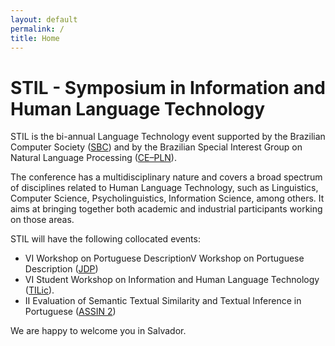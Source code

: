 ```yaml
---
layout: default
permalink: /
title: Home
---
```


# STIL - Symposium in Information and Human Language Technology

STIL is the bi-annual Language Technology event supported by the
Brazilian Computer Society ([SBC](http://www.sbc.org.br)) and by the
Brazilian Special Interest Group on Natural Language Processing
([CE–PLN](http://comissoes.sbc.org.br/ce-pln/)).

The conference has a multidisciplinary nature and covers a broad
spectrum of disciplines related to Human Language Technology, such as
Linguistics, Computer Science, Psycholinguistics, Information Science,
among others. It aims at bringing together both academic and
industrial participants working on those areas.

STIL will have the following collocated events:

- VI Workshop on Portuguese DescriptionV Workshop on Portuguese Description ([JDP](https://sites.google.com/view/jdp2019))
- VI Student Workshop on Information and Human Language Technology ([TILic](https://sites.google.com/view/tilic2019)).
- II Evaluation of Semantic Textual Similarity and Textual Inference in Portuguese ([ASSIN 2]())


We are happy to welcome you in Salvador.


